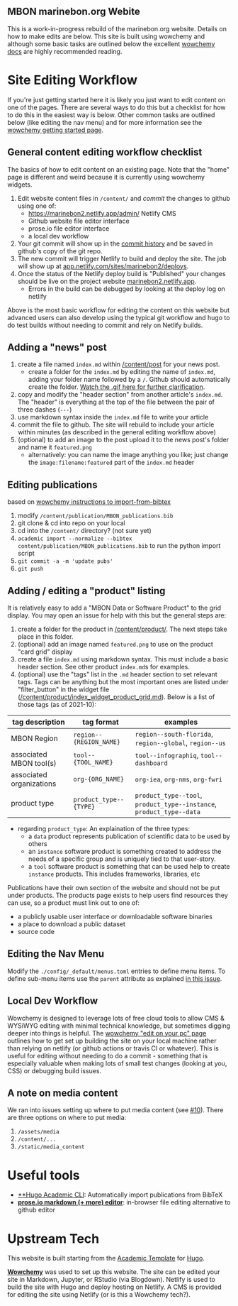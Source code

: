 MBON marinebon.org Webite
--------------------------
This is a work-in-progress rebuild of the marinebon.org website.
Details on how to make edits are below.
This site is built using wowchemy and although some basic tasks are outlined below the excellent [wowchemy docs](https://wowchemy.com/docs/) are highly recommended reading.

# Site Editing Workflow
If you're just getting started here it is likely you just want to edit content on one of the pages.
There are several ways to do this but a checklist for how to do this in the easiest way is below.
Other common tasks are outlined below (like editing the nav menu) and for more information see the [wowchemy getting started page](https://wowchemy.com/docs/getting-started/get-started/).

## General content editing workflow checklist
The basics of how to edit content on an existing page.
Note that the "home" page is different and weird because it is currently using wowchemy widgets.

1. Edit website content files in `/content/` and *commit* the changes to github using one of:
    * https://marinebon2.netlify.app/admin/ Netlify CMS
    * Github website file editor interface
    * prose.io file editor interface
    * a local dev workflow
2. Your git commit will show up in the [commit history](https://github.com/marinebon/www_marinebon2/commits/master) and be saved in github's copy of the git repo.
3. The new commit will trigger Netlify to build and deploy the site. The job will show up at [app.netlify.com/sites/marinebon2/deploys](https://app.netlify.com/sites/marinebon2/deploys).
4. Once the status of the Netlify deploy build is "Published" your changes should be live on the project website [marinebon2.netlify.app](https://marinebon2.netlify.app/).
    * Errors in the build can be debugged by looking at the deploy log on netlify

Above is the most basic workflow for editing the content on this website but advanced users can also develop using the typical git workflow and hugo to do test builds without needing to commit and rely on Netlify builds.

## Adding a "news" post
1. create a file named `index.md` within [/content/post](https://github.com/marinebon/www_marinebon2/tree/master/content/post) for your news post.
    * create a folder for the `index.md` by editing the name of `index.md`, adding your folder name followed by a `/`. Github should automatically create the folder. [Watch the .gif here for further clarification](https://github.community/t/add-a-folder/2304/2).
3. copy and modify the "header section" from another article's `index.md`. The "header" is everything at the top of the file between the pair of three dashes (`---`)
4. use markdown syntax inside the `index.md` file to write your article
5. commit the file to github. The site will rebuild to include your article within minutes (as described in the general editing workflow above)
6. (optional) to add an image to the post upload it to the news post's folder and name it `featured.png`
    * alternatively: you can name the image anything you like; just change the `image:filename:featured` part of the `index.md` header

## Editing publications
based on [wowchemy instructions to import-from-bibtex](https://wowchemy.com/docs/content/publications/#import-from-bibtex)
1. modify `/content/publication/MBON_publications.bib`
2. git clone & cd into repo on your local
3. cd into the `/content/` directory? (not sure yet)
4. `academic import --normalize --bibtex content/publication/MBON_publications.bib` to run the python import script
5. `git commit -a -m 'update pubs'`
6. `git push`

## Adding / editing a "product" listing
It is relatively easy to add a "MBON Data or Software Product" to the grid display. You may open an issue for help with this but the general steps are:

1. create a folder for the product in [/content/product/](https://github.com/marinebon/www_marinebon2/tree/master/content/product). The next steps take place in this folder.
2. (optional) add an image named `featured.png` to use on the product "card grid" display
3. create a file `index.md` using markdown syntax. This must include a basic header section. See other product `index.md`s for examples.
4. (optional) use the "tags" list in the `.md` header section to set relevant tags. Tags can be anything but the most important ones are listed under "filter_button" in the widget file ([/content/product/index_widget_product_grid.md](https://raw.githubusercontent.com/marinebon/www_marinebon2/master/content/product/index_widget_product_grid.md)). Below is a list of those tags (as of 2021-10):

tag description           | tag format              | examples
------------------------- | ----------------------- | ------------------------------------------------------------------------
MBON Region               | `region--{REGION_NAME}` | `region--south-florida`, `region--global`, `region--us`
associated MBON tool(s)   | `tool--{TOOL_NAME}`     | `tool--infographiq`, `tool--dashboard`
associated organizations  | `org-{ORG_NAME}`        | `org-iea`, `org-nms`, `org-fwri`
product type              | `product_type--{TYPE}`  | `product_type--tool`, `product_type--instance`, `product_type--data`

* regarding `product_type`: An explaination of the three types:
  * a `data` product represents publication of scientific data to be used by others
  * an `instance` software product is something created to address the needs of a specific group and is uniquely tied to that user-story.
  * a `tool` software product is something that can be used help to create `instance` products. This includes frameworks, libraries, etc

Publications have their own section of the website and should not be put under products. The products page exists to help users find resources they can use, so a product must link out to one of:

* a publicly usable user interface or downloadable software binaries
* a place to download a public dataset
* source code

## Editing the Nav Menu
Modify the `./config/_default/menus.toml` entries to define menu items.
To define sub-menu items use the `parent` attribute as explained [in this issue](github.com/wowchemy/wowchemy-hugo-modules#72).

## Local Dev Workflow
Wowchemy is designed to leverage lots of free cloud tools to allow CMS & WYSiWYG editing with minimal technical knowledge, but sometimes digging deeper into things is helpful.
The [wowchemy "edit on your pc" page](https://wowchemy.com/docs/getting-started/install-hugo-extended/) outlines how to get set up building the site on your local machine rather than relying on netlify (or github actions or travis CI or whatever).
This is useful for editing without needing to do a commit - something that is especially valuable when making lots of small test changes (looking at you, CSS) or debugging build issues.

## A note on media content
We ran into issues setting up where to put media content (see [#10](https://github.com/marinebon/www_marinebon2/issues/10)).
There are three options on where to put media:

1. `/assets/media`
2. `/content/...`
3. `/static/media_content`

# Useful tools
* [**Hugo Academic CLI](https://github.com/wowchemy/hugo-academic-cli**): Automatically import publications from BibTeX
* [**prose.io markdown (+ more) editor**](prose.io): in-browser file editing alternative to github editor

# Upstream Tech
This website is built starting from the [Academic Template](https://github.com/wowchemy/starter-academic) for [Hugo](https://github.com/gohugoio/hugo).

[**Wowchemy**](https://wowchemy.com) was used to set up this website. 
The site can be edited your site in Markdown, Jupyter, or RStudio (via Blogdown).
Netlify is used to build the site with Hugo and deploy hosting on Netlify.
A CMS is provided for editing the site using Netlify (or is this a Wowchemy tech?).
